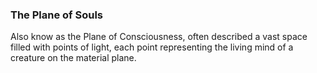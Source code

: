 ### The Plane of Souls

Also know as the Plane of Consciousness, often described a vast space filled with points of light, each point representing the living mind of a creature on the material plane. 
